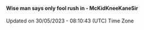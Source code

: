 #### Wise man says only fool rush in - McKidKneeKaneSir
Updated on 30/05/2023 - 08:10:43 (UTC) Time Zone
